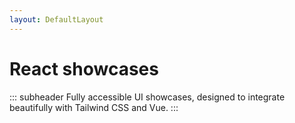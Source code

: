```yaml
---
layout: DefaultLayout
---
```


<FigmaLink />

<iconify-icon icon="logos:react" class="mt-12 mb-6" height="48" />

# React showcases

::: subheader
Fully accessible UI showcases, designed to integrate beautifully with Tailwind CSS and Vue.
:::

<ComponentList framework="react" type="blocks" hide-description/>
